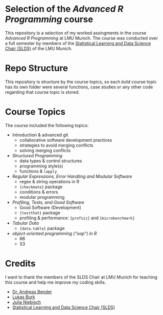 # Selection of the _Advanced R Programming_ course
This repository is a selection of my worked assingments in the course _Advanced R Programming_ at LMU Munich. The course was conducted over a full semester by members of the [Statistical Learning and Data Science Chair (SLDS)](https://github.com/slds-lmu) of the LMU Munich.

# Repo Structure
This repository is structure by the course topics, so each *bold* course topic has its own folder were several functions, case studies or any other code regarding that course topic is stored. 

# Course Topics
The course included the following topics:
* Introduction & advanced git
  - collaborative software development practices
  - strategies to avoid merging conflicts
  - solving merging conflicts
* *Structured Programming*
  - data types & control structures
  - programming style(s)
  - functions & `lapply`
* *Regular Expressions, Error Handling and Modular Software*
  - regex & string operations in R
  - `{checkmate}` package
  - conditions & errors
  - modular programming
* *Profiling, Tests, and Good Software*
  - Good Software (Development)
  - `{testthat}` package
  - profiling & performance: `{profviz}` and `{microbenchmark}`
* *Tabular Data*
  - `{data.table}` package
* *object-oriented programming ("oop") in R*
  - R6
  - S3
  
# Credits
I want to thank the members of the SLDS Chair at LMU Munich for teaching this course and help me improve my coding skills.

* [Dr. Andreas Bender](https://github.com/adibender)
* [Lukas Burk](https://github.com/jemus42)
* [Julia Niebisch](https://github.com/3Julia3)
* [Statistical Learning and Data Science Chair (SLDS)](https://github.com/slds-lmu)


